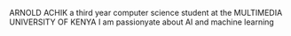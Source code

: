 ARNOLD ACHIK
a third year computer science student at the MULTIMEDIA UNIVERSITY OF KENYA
I am passionyate about AI and machine learning 


